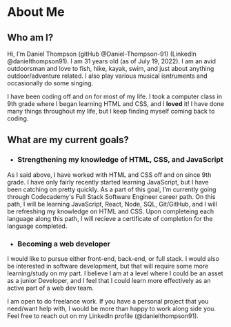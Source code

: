 # About Me

## Who am I?
Hi, I’m Daniel Thompson (gitHub @Daniel-Thompson-91) (LinkedIn @danielthompson91). I am 31 years old (as of July 19, 2022). I am an avid outdoorsman and love to fish, hike, kayak, swim, and just about anything outdoor/adventure related. I also play various musical isntruments and occasionally do some singing.

I have been coding off and on for most of my life. I took a computer class in 9th grade where I began learning HTML and CSS, and I **loved** it! I have done many things throughout my life, but I keep finding myself coming back to coding.

## What are my current goals?
- ### Strengthening my knowledge of HTML, CSS, and JavaScript
As I said above, I have worked with HTML and CSS off and on since 9th grade. I have only fairly recently started learning JavaScript, but I have been catching on pretty quickly. As a part of this goal, I’m currently going through Codecademy's Full Stack Software Engineer career path. On this path, I will be learning JavaScript, React, Node, SQL, Git/GitHub, and I will be refreshing my knowledge on HTML and CSS. Upon completeing each language along this path, I will recieve a certificate of completion for the language completed.

- ### Becoming a web developer
I would like to pursue either front-end, back-end, or full stack. I would also be interested in software development, but that will require some more learning/study on my part. I believe I am at a level where I could be an asset as a junior Developer, and I feel that I could learn more effectively as an active part of a web dev team.


I am open to do freelance work. If you have a personal project that you need/want help with, I would be more than happy to work along side you. Feel free to reach out on my LinkedIn profile (@danielthompson91).
